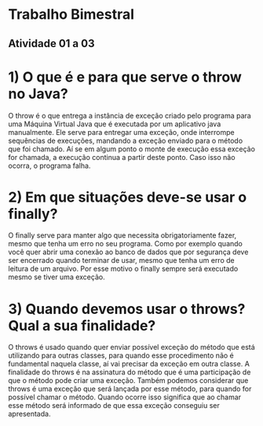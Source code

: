 # Trabalho Bimestral

## Atividade 01 a 03

# 1) O que é e para que serve o throw no Java?
O throw é o que entrega a instância de exceção criado pelo programa para uma Máquina Virtual Java que é executada por um aplicativo java manualmente. Ele serve para entregar uma exceção, onde interrompe sequências de execuções, mandando a exceção enviado para o método que foi chamado. Aí se em algum ponto o monte de execução essa exceção for chamada, a execução continua a partir deste ponto. Caso isso não ocorra, o programa falha.

# 2) Em que situações deve-se usar o finally?
O finally serve para manter algo que necessita obrigatoriamente fazer, mesmo que tenha um erro no seu programa. Como por exemplo quando você quer abrir uma conexão ao banco de dados que por segurança deve ser encerrado quando terminar de usar, mesmo que tenha um erro de leitura de um arquivo. Por esse motivo o finally sempre será executado mesmo se tiver uma exceção.

# 3) Quando devemos usar o throws? Qual a sua finalidade?
O throws  é usado quando quer enviar possível exceção do método que está utilizando para outras classes, para quando esse procedimento não é fundamental naquela classe, aí vai precisar da exceção em outra classe. A finalidade do throws é na assinatura do método que é uma participação de que o método pode criar uma exceção. Também podemos considerar que throws é uma exceção que será lançada por esse método, para quando for possível chamar o método. Quando ocorre isso significa que ao chamar esse método será informado de que essa exceção conseguiu ser apresentada.